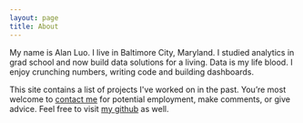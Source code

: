```yaml
---
layout: page
title: About
---
```


My name is Alan Luo. I live in Baltimore City, Maryland. I studied analytics in grad school and now build data solutions for a living. Data is my life blood. I enjoy crunching numbers, writing code and building dashboards.

This site contains a list of projects I've worked on in the past. You’re most welcome to [contact me](mailto:alan@outlook.com) for potential employment, make comments, or give advice. Feel free to visit [my github](https://github.com/datamanju) as well.
